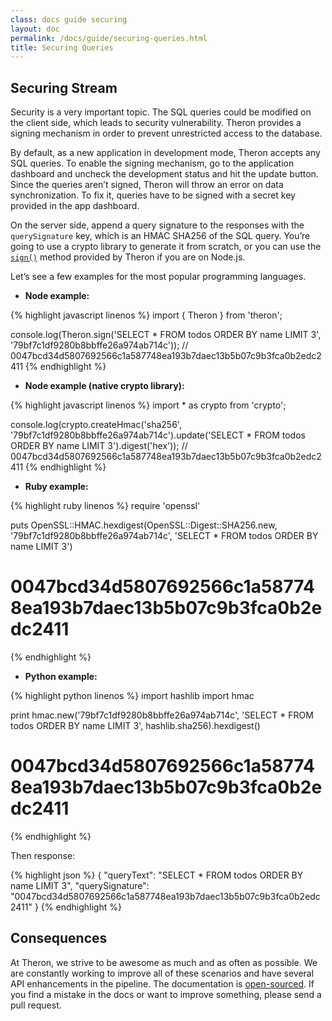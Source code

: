 ```yaml
---
class: docs guide securing
layout: doc
permalink: /docs/guide/securing-queries.html
title: Securing Queries
---
```


## Securing Stream

Security is a very important topic. The SQL queries could be modified on the
client side, which leads to security vulnerability. Theron provides a signing
mechanism in order to prevent unrestricted access to the database.

By default, as a new application in development mode, Theron accepts any SQL
queries. To enable the signing mechanism, go to the application dashboard and
uncheck the development status and hit the update button. Since the queries
aren’t signed, Theron will throw an error on data synchronization. To fix it,
queries have to be signed with a secret key provided in the app dashboard.

On the server side, append a query signature to the responses with the
`querySignature` key, which is an HMAC SHA256 of the SQL query. You’re going to
use a crypto library to generate it from scratch, or you can use the
[`sign()`](../api/Theron.html#sign) method provided by Theron if you are on Node.js.

Let’s see a few examples for the most popular programming languages.

- **Node example:**

{% highlight javascript linenos %}
import { Theron } from 'theron';

console.log(Theron.sign('SELECT * FROM todos ORDER BY name LIMIT 3', '79bf7c1df9280b8bbffe26a974ab714c'));
// 0047bcd34d5807692566c1a587748ea193b7daec13b5b07c9b3fca0b2edc2411
{% endhighlight %}

- **Node example (native crypto library):**

{% highlight javascript linenos %}
import * as crypto from 'crypto';

console.log(crypto.createHmac('sha256', '79bf7c1df9280b8bbffe26a974ab714c').update('SELECT * FROM todos ORDER BY name LIMIT 3').digest('hex'));
// 0047bcd34d5807692566c1a587748ea193b7daec13b5b07c9b3fca0b2edc2411
{% endhighlight %}

- **Ruby example:**

{% highlight ruby linenos %}
require 'openssl'

puts OpenSSL::HMAC.hexdigest(OpenSSL::Digest::SHA256.new, '79bf7c1df9280b8bbffe26a974ab714c', 'SELECT * FROM todos ORDER BY name LIMIT 3')
# 0047bcd34d5807692566c1a587748ea193b7daec13b5b07c9b3fca0b2edc2411
{% endhighlight %}

- **Python example:**

{% highlight python linenos %}
import hashlib
import hmac

print hmac.new('79bf7c1df9280b8bbffe26a974ab714c', 'SELECT * FROM todos ORDER BY name LIMIT 3', hashlib.sha256).hexdigest()
# 0047bcd34d5807692566c1a587748ea193b7daec13b5b07c9b3fca0b2edc2411
{% endhighlight %}

Then response:

{% highlight json %}
{ "queryText": "SELECT * FROM todos ORDER BY name LIMIT 3", "querySignature": "0047bcd34d5807692566c1a587748ea193b7daec13b5b07c9b3fca0b2edc2411" }
{% endhighlight %}

## Consequences

At Theron, we strive to be awesome as much and as often as possible. We are
constantly working to improve all of these scenarios and have several API
enhancements in the pipeline. The documentation is [open-sourced](https://github.com/therondb/therondb.com).
If you find a mistake in the docs or want to improve something, please send a
pull request.

